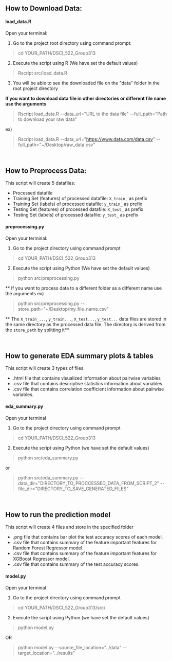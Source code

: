 ## How to Download Data:

#### load_data.R
Open your terminal:

1. Go to the project root directory using command prompt:

>  cd YOUR_PATH/DSCI_522_Group313


2. Execute the script using R (We have set the default values)

> Rscript src/load_data.R


3. You will be able to see the downloaded file on the "data" folder in the root project directory

**If you want to download data file in other directories or different file name use the arguments**

> Rscript load_data.R --data_url="URL to the data file"  --full_path="Path to download your raw data"

ex) 
> Rscript load_data.R --data_url="https://www.data.com/data.csv" --full_path="~/Desktop/raw_data.csv"

<br>

## How to Preprocess Data:

This script will create 5 datafiles:
- Processed datafile
- Training Set (features) of processed datafile: `X_train_` as prefix
- Training Set (labels) of processed datafile: `y_train_` as prefix
- Testing Set (features) of processed datafile: `X_test_` as prefix
- Testing Set (labels) of processed datafile: `y_test_` as prefix


#### preprocessing.py
Open your terminal:

1. Go to the project directory using command prompt

>  cd YOUR_PATH/DSCI_522_Group313

2. Execute the script using Python (We have set the default values)

> python src/preprocessing.py


** If you want to process data to a different folder as a different name use the arguments
ex)
> python src/preprocessing.py --store_path="~/Desktop/my_file_name.csv"

** The `X_train_...`, `y_train...`, `X_test...`, `y_test...` data files are stored in the same directory 
as the processed data file. The directory is derived from the `store_path` by splitting it** 
 
<br>

## How to generate EDA summary plots & tables

This script will create 3 types of files
- .html file that contains visualized information about pairwise variables
- .csv file that contains descriptive statistics information about variables
- .csv file that contains correlation coefficient information about pairwise variables.

#### eda_summary.py
Open your terminal

1. Go to the project directory using command prompt

> cd YOUR_PATH/DSCI_522_Group313

2. Execute the script using Python (we have set the default values)

> python src/eda_summary.py

or

> python src/eda_summary.py --data_dir="DIRECTORY_TO_PROCCESSED_DATA_FROM_SCRIPT_2" --file_dir="DIRECTORY_TO_SAVE_GENERATED_FILES"

<br>

## How to run the prediction model

This script will create 4 files and store in the specified folder
- .png file that contains bar plot the test accuracy scores of each model.
- .csv file that contains summary of the feature important features for Random Forest Regressor model.
- .csv file that contains summary of the feature important features for XGBoost Regressor model.
- .csv file that contains summary of the test accuracy scores.

#### model.py
Open your terminal

1. Go to the project directory using command prompt

> cd YOUR_PATH/DSCI_522_Group313/src/

2. Execute the script using Python (we have set the default values)

> python model.py

OR

> python model.py --source_file_location="../data" --target_location="../results"


<br>